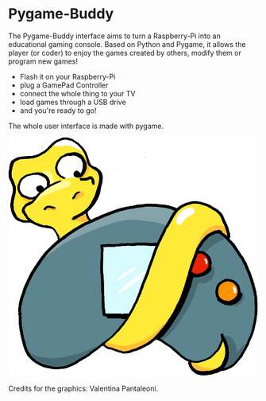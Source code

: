 # Pygame-Buddy
The Pygame-Buddy interface aims to turn a Raspberry-Pi into an educational gaming console. Based on Python and Pygame, it allows the player (or coder) to enjoy the games created by others, modify them or program new games!


- Flash it on your Raspberry-Pi
- plug a GamePad Controller
- connect the whole thing to your TV
- load games through a USB drive
- and you're ready to go! 


The whole user interface is made with pygame.

![](images/logo.png)

Credits for the graphics: Valentina Pantaleoni.
